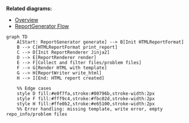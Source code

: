 **Related diagrams:**
- [Overview](1_overview.md)
- [ReportGenerator Flow](6_report_generator_flow.md)

```mermaid
graph TD
    A[Start: ReportGenerator generate] --> B[Init HTMLReportFormat]
    B --> C[HTMLReportFormat print_report]
    C --> D[Init ReportRenderer Jinja2]
    D --> E[ReportRenderer render]
    E --> F[Collect and filter files/problem files]
    F --> G[Render HTML with template]
    G --> H[ReportWriter write_html]
    H --> I[End: HTML report created]

    %% Edge cases
    style D fill:#e0f7fa,stroke:#00796b,stroke-width:2px
    style F fill:#fff9c4,stroke:#fbc02d,stroke-width:2px
    style H fill:#ffe0b2,stroke:#e65100,stroke-width:2px
    %% Error handling: missing template, write error, empty repo_info/problem files
```